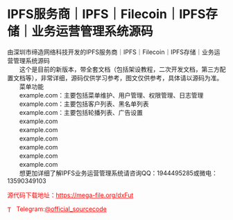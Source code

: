 # IPFS服务商｜IPFS｜Filecoin｜IPFS存储｜业务运营管理系统源码

由深圳市缔造网络科技开发的IPFS服务商｜IPFS｜Filecoin｜IPFS存储｜业务运营管理系统源码<br>　　这个是目前的新版本，带全套文档（包括架设教程，二次开发文档，第三方配置文档等），非常详细，源码仅供学习参考，图文仅供参考，具体请以源码为准。<br>　　菜单功能<br>　　example.com：主要包括菜单维护、用户管理、权限管理、日志管理<br>　　example.com：主要包括客户列表、黑名单列表<br>　　example.com：主要包括轮播列表、广告设置<br>　　example.com<br>　　example.com<br>　　example.com<br>　　example.com<br>　　example.com<br>　　example.com<br>　　想更加详细了解IPFS业务运营管理系统请咨询QQ：1944495285或微电：13590349103<br>


<p style="color: red;">源代码下载地址：<a href="https://mega-file.org/dxFut" style="color: red;">https://mega-file.org/dxFut</a></p><p style="color: red;"><img src="https://cdn-icons-png.flaticon.com/512/2111/2111646.png" alt="Telegram Icon" style="width: 16px; vertical-align: middle; margin-right: 5px;">Telegram:<a href="https://t.me/official_sourcecode" style="color: red;">@official_sourcecode</a></p>